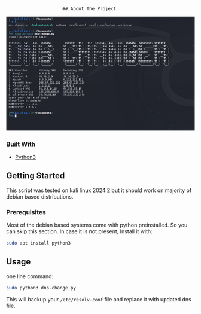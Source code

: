                          ## About The Project

![Screenshot](https://github.com/aabhiojha/dns-changer/blob/main/Screenshot%20from%202024-06-12%2007-58-57.png)
 ### Built With

- [Python3](https://docs.python.org/3/)
 ## Getting Started

This script was tested on kali linux 2024.2 but it should work on majority of debian based distributions. 
 ### Prerequisites

Most of the debian based systems come with python preinstalled. So you can skip this section.
In case it is not present, Install it with: 
  ```sh
  sudo apt install python3 
  ```
 ## Usage

one line command:
  ```sh 
sudo python3 dns-change.py
  ```

This will backup your ```/etc/resolv.conf``` file and replace it with updated dns file.
